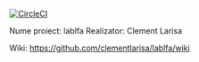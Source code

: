 
[![CircleCI](https://circleci.com/gh/clementlarisa/lablfa.svg?style=svg&circle-token=23ac088ed0d194e4448800cde4a2203db59b7da7)](https://circleci.com/gh/clementlarisa/lablfa)

Nume proiect: lablfa
Realizator: Clement Larisa

Wiki: https://github.com/clementlarisa/lablfa/wiki

